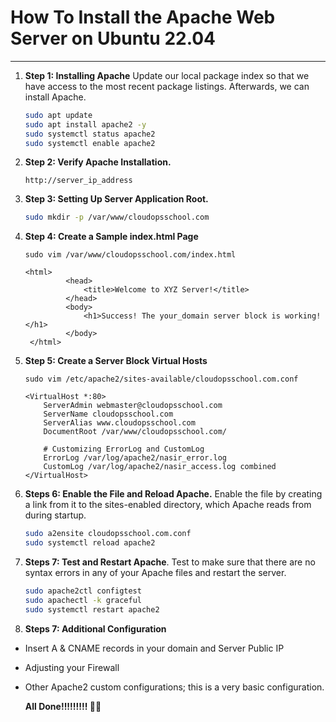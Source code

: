 # How To Install the Apache Web Server on Ubuntu 22.04
***
1. **Step 1: Installing Apache**
   Update our local package index so that we have access to the most recent package listings. Afterwards, we can install Apache.

    ```bash
    sudo apt update
    sudo apt install apache2 -y
    sudo systemctl status apache2
    sudo systemctl enable apache2
    ```

2. **Step 2: Verify Apache Installation.**
   ```
   http://server_ip_address
   ```
  
3. **Step 3: Setting Up Server Application Root.**
   ```bash
   sudo mkdir -p /var/www/cloudopsschool.com
   ```
4. **Step 4: Create a Sample index.html Page**
   ```
   sudo vim /var/www/cloudopsschool.com/index.html
   ```
   ```
   <html>
            <head>
                <title>Welcome to XYZ Server!</title>
            </head>
            <body>
                <h1>Success! The your_domain server block is working!</h1>
            </body>
    </html>
   ```
5. **Step 5: Create a Server Block Virtual Hosts**
    ```
    sudo vim /etc/apache2/sites-available/cloudopsschool.com.conf

    ```

    ```
    <VirtualHost *:80>
        ServerAdmin webmaster@cloudopsschool.com
        ServerName cloudopsschool.com
        ServerAlias www.cloudopsschool.com
        DocumentRoot /var/www/cloudopsschool.com/

        # Customizing ErrorLog and CustomLog
        ErrorLog /var/log/apache2/nasir_error.log
        CustomLog /var/log/apache2/nasir_access.log combined
    </VirtualHost>
    ```

6. **Steps 6: Enable the File and Reload Apache.** Enable the file by creating a link from it to the sites-enabled directory, which Apache reads from during startup.
    ```bash
    sudo a2ensite cloudopsschool.com.conf
    sudo systemctl reload apache2
    ```

7. **Steps 7: Test and Restart Apache**. Test to make sure that there are no syntax errors in any of your Apache files and restart the server.
    ```bash
    sudo apache2ctl configtest
    sudo apachectl -k graceful
    sudo systemctl restart apache2
    ```

8. **Steps 7: Additional Configuration**

- Insert A & CNAME records in your domain and Server Public IP
- Adjusting your Firewall
- Other Apache2 custom configurations; this is a very basic configuration.
  
    **All Done!!!!!!!!! 🚀💥**


 


